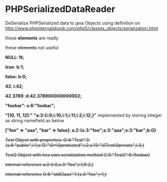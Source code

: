 # PHPSerializedDataReader
DeSerialize PHPSerialized data to java Objects
using definition on http://www.phpinternalsbook.com/php5/classes_objects/serialization.html 

 these **elements** are ready
 
 these ~~elements~~ not useful

**NULL:         N;**

**true:         b:1;**

****false:        b:0;****

**42:           i:42;**

**42.3789:      d:42.378900000000002;**

**"foobar":     s:6:"foobar";**

**"[10, 11, 12]:"    "a:3:{i:0;i:10;i:1;i:11;i:2;i:12;}"**
implemented by storing integer as string namefield as below

**["foo" => "aaa", "bar" => false]:     a:2:{s:3:"foo";s:3:"aaa";s:3:"bar";b:0}**

~~Test Object with properties: O:4:"Test":3:{s:6:"public";i:1;s:12:"\0*\0protected";i:2;s:13:"\0Test\0private";i:3;}~~

~~Test2 Object with hes own serialization method C:5:"Test2":6:{foobar}~~

~~internal reference a:2:{i:0;s:3:"foo";i:1;R:2;}~~

~~internal reference O:8:"stdClass":1:{s:3:"foo";r:1;}~~